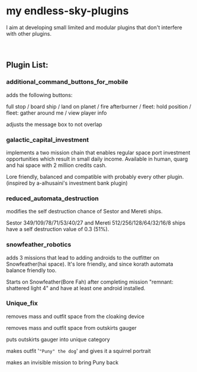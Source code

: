 # **my endless-sky-plugins**
I aim at developing small limited and modular plugins that don't interfere with other plugins.<br><br><br>

## Plugin List:<br>

### additional_command_buttons_for_mobile
adds the following buttons:

full stop / 
board ship / 
land on planet / 
fire afterburner / 
fleet: hold position / 
fleet: gather around me / 
view player info

adjusts the message box to not overlap

### galactic_capital_investment
implements a two mission chain that enables regular space port investment opportunities which result in small daily income. 
Available in human, quarg and hai space with 2 million credits cash.

Lore friendly, balanced and compatible with probably every other plugin.
(inspired by a-alhusaini's investment bank plugin)

### reduced_automata_destruction
modifies the self destruction chance of Sestor and Mereti ships.

Sestor 349/109/78/71/53/40/27 and Mereti 512/256/128/64/32/16/8 ships have a self destruction value of 0.3 (51%).

### snowfeather_robotics
adds 3 missions that lead to adding androids to the outfitter on Snowfeather(hai space). It's lore friendly, and since korath automata balance friendly too.

Starts on Snowfeather(Bore Fah) after completing mission "remnant: shattered light 4" and have at least one android installed.

### Unique_fix
removes mass and outfit space from the cloaking device

removes mass and outfit space from outskirts gauger

puts outskirts gauger into unique category

makes outfit '`"Puny" the dog`' 	 and gives it a squirrel portrait

makes an invisible mission to bring Puny back
